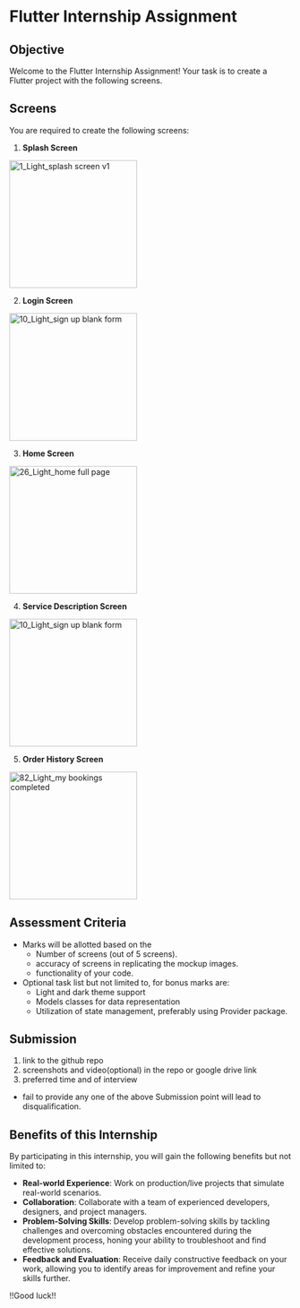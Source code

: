 # Flutter Internship Assignment

## Objective
Welcome to the Flutter Internship Assignment! Your task is to create a Flutter project with the following screens.

## Screens
You are required to create the following screens:

1. **Splash Screen**
<img width="228" alt="1_Light_splash screen v1" src="https://github.com/sumersm7/assignment/assets/82924076/9bdf1e29-9dd3-4bff-bc7c-a9a5fb8e1a94">

2. **Login Screen**
<img width="228" alt="10_Light_sign up blank form" src="https://github.com/sumersm7/assignment/assets/82924076/c6737049-017e-4590-834f-7d76657002da">

3. **Home Screen**
<img width="228" alt="26_Light_home full page" src="https://github.com/sumersm7/assignment/assets/82924076/2e144c03-ba2b-49e9-821f-b56d4861e665">

4. **Service Description Screen**
<img width="228" alt="10_Light_sign up blank form" src="https://github.com/sumersm7/assignment/assets/82924076/54ca9a42-13ad-426e-8d44-d80725a4be48">

5. **Order History Screen**
<img width="228" alt="82_Light_my bookings completed" src="https://github.com/sumersm7/assignment/assets/82924076/3e036514-2cde-4bf8-b2e5-c1dc153047fd">

## Assessment Criteria
- Marks will be allotted based on the 
  - Number of screens (out of 5 screens).
  - accuracy of screens in replicating the mockup images.
  - functionality of your code.
- Optional task list but not limited to, for bonus marks are:
  - Light and dark theme support
  - Models classes for data representation
  - Utilization of state management, preferably using Provider package.

## Submission
1. link to the github repo
2. screenshots and video(optional) in the repo or google drive link
3. preferred time and of interview
- fail to provide any one of the above Submission point will lead to disqualification.
 
## Benefits of this Internship

By participating in this internship, you will gain the following benefits but not limited to:

- **Real-world Experience**: Work on production/live projects that simulate real-world scenarios.
- **Collaboration**: Collaborate with a team of experienced developers, designers, and project managers. 
- **Problem-Solving Skills**: Develop problem-solving skills by tackling challenges and overcoming obstacles encountered during the development process, honing your ability to troubleshoot and find effective solutions.
- **Feedback and Evaluation**: Receive daily constructive feedback on your work, allowing you to identify areas for improvement and refine your skills further.

!!Good luck!!


 
